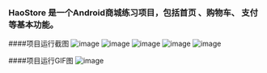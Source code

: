 ### HaoStore 是一个Android商城练习项目，包括首页 、购物车、 支付等基本功能。

####项目运行截图
![image](https://github.com/a5778874/HaoStore/blob/master/runImage/1.png)
![image](https://github.com/a5778874/HaoStore/blob/master/runImage/2.png)
![image](https://github.com/a5778874/HaoStore/blob/master/runImage/3.png)
![image](https://github.com/a5778874/HaoStore/blob/master/runImage/4.png)
![image](https://github.com/a5778874/HaoStore/blob/master/runImage/5.png)

####项目运行GIF图
![image](https://github.com/a5778874/HaoStore/blob/master/runImage/haostore.gif)